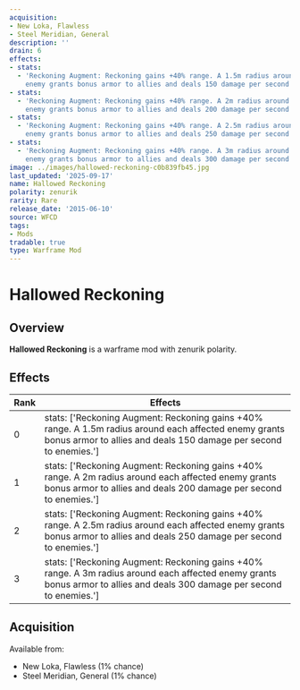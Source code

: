 ```yaml
---
acquisition:
- New Loka, Flawless
- Steel Meridian, General
description: ''
drain: 6
effects:
- stats:
  - 'Reckoning Augment: Reckoning gains +40% range. A 1.5m radius around each affected
    enemy grants bonus armor to allies and deals 150 damage per second to enemies.'
- stats:
  - 'Reckoning Augment: Reckoning gains +40% range. A 2m radius around each affected
    enemy grants bonus armor to allies and deals 200 damage per second to enemies.'
- stats:
  - 'Reckoning Augment: Reckoning gains +40% range. A 2.5m radius around each affected
    enemy grants bonus armor to allies and deals 250 damage per second to enemies.'
- stats:
  - 'Reckoning Augment: Reckoning gains +40% range. A 3m radius around each affected
    enemy grants bonus armor to allies and deals 300 damage per second to enemies.'
image: ../images/hallowed-reckoning-c0b839fb45.jpg
last_updated: '2025-09-17'
name: Hallowed Reckoning
polarity: zenurik
rarity: Rare
release_date: '2015-06-10'
source: WFCD
tags:
- Mods
tradable: true
type: Warframe Mod
---
```


# Hallowed Reckoning

## Overview

**Hallowed Reckoning** is a warframe mod with zenurik polarity.

## Effects

| Rank | Effects |
|------|----------|
| 0 | stats: ['Reckoning Augment: Reckoning gains +40% range. A 1.5m radius around each affected enemy grants bonus armor to allies and deals 150 damage per second to enemies.'] |
| 1 | stats: ['Reckoning Augment: Reckoning gains +40% range. A 2m radius around each affected enemy grants bonus armor to allies and deals 200 damage per second to enemies.'] |
| 2 | stats: ['Reckoning Augment: Reckoning gains +40% range. A 2.5m radius around each affected enemy grants bonus armor to allies and deals 250 damage per second to enemies.'] |
| 3 | stats: ['Reckoning Augment: Reckoning gains +40% range. A 3m radius around each affected enemy grants bonus armor to allies and deals 300 damage per second to enemies.'] |

## Acquisition

Available from:
- New Loka, Flawless (1% chance)
- Steel Meridian, General (1% chance)

